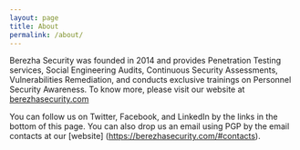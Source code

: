 ```yaml
---
layout: page
title: About
permalink: /about/
---
```

Berezha Security was founded in 2014 and provides Penetration Testing services, Social Engineering Audits, Continuous Security Assessments, Vulnerabilities Remediation, and conducts exclusive trainings on Personnel Security Awareness. To know more, please visit our website at [berezhasecurity.com](https://berezhasecurity.com)

You can follow us on Twitter, Facebook, and LinkedIn by the links in the bottom of this page. You can also drop us an email using PGP by the email contacts at our [website] (https://berezhasecurity.com/#contacts).
